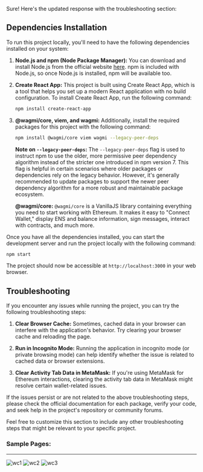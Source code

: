 Sure! Here's the updated response with the troubleshooting section:

## Dependencies Installation

To run this project locally, you'll need to have the following dependencies installed on your system:

1. **Node.js and npm (Node Package Manager):** You can download and install Node.js from the official website [here](https://nodejs.org/). npm is included with Node.js, so once Node.js is installed, npm will be available too.

2. **Create React App:** This project is built using Create React App, which is a tool that helps you set up a modern React application with no build configuration. To install Create React App, run the following command:

   ```bash
   npm install create-react-app
   ```

3. **@wagmi/core, viem, and wagmi:** Additionally, install the required packages for this project with the following command:

   ```bash
   npm install @wagmi/core viem wagmi --legacy-peer-deps
   ```

   **Note on `--legacy-peer-deps`:** The `--legacy-peer-deps` flag is used to instruct npm to use the older, more permissive peer dependency algorithm instead of the stricter one introduced in npm version 7. This flag is helpful in certain scenarios where older packages or dependencies rely on the legacy behavior. However, it's generally recommended to update packages to support the newer peer dependency algorithm for a more robust and maintainable package ecosystem.

   **@wagmi/core:** `@wagmi/core` is a VanillaJS library containing everything you need to start working with Ethereum. It makes it easy to "Connect Wallet," display ENS and balance information, sign messages, interact with contracts, and much more.

Once you have all the dependencies installed, you can start the development server and run the project locally with the following command:

```bash
npm start
```

The project should now be accessible at `http://localhost:3000` in your web browser.

## Troubleshooting

If you encounter any issues while running the project, you can try the following troubleshooting steps:

1. **Clear Browser Cache:** Sometimes, cached data in your browser can interfere with the application's behavior. Try clearing your browser cache and reloading the page.

2. **Run in Incognito Mode:** Running the application in incognito mode (or private browsing mode) can help identify whether the issue is related to cached data or browser extensions.

3. **Clear Activity Tab Data in MetaMask:** If you're using MetaMask for Ethereum interactions, clearing the activity tab data in MetaMask might resolve certain wallet-related issues.

If the issues persist or are not related to the above troubleshooting steps, please check the official documentation for each package, verify your code, and seek help in the project's repository or community forums.

Feel free to customize this section to include any other troubleshooting steps that might be relevant to your specific project.



### Sample Pages:
------
![wc1](https://github.com/HMFazleRabbi/wc-account-browser/assets/55730363/c3a5680c-8f10-4cbc-b18a-80ab6d5bfdce)
![wc2](https://github.com/HMFazleRabbi/wc-account-browser/assets/55730363/cccfe830-020c-43ad-9db9-c2080dc3aa2a)
![wc3](https://github.com/HMFazleRabbi/wc-account-browser/assets/55730363/7a048496-27a4-4d95-b133-ea6807742f81)


